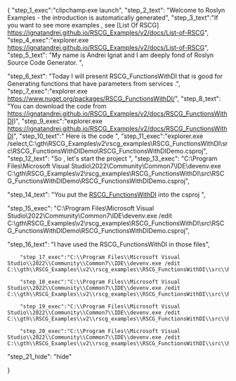 {
    "step_1_exec":"clipchamp.exe launch",
    "step_2_text": "Welcome to Roslyn Examples - the introduction is automatically generated",
    "step_3_text":"If you want to see more examples , see  [List Of RSCG] https://ignatandrei.github.io/RSCG_Examples/v2/docs/List-of-RSCG",
    "step_4_exec":"explorer.exe https://ignatandrei.github.io/RSCG_Examples/v2/docs/List-of-RSCG",
    "step_5_text": "My name is Andrei Ignat and I am deeply fond of Roslyn Source Code Generator. ",

"step_6_text": "Today I will present RSCG_FunctionsWithDI  that is good for Generating functions that have parameters from services .",
"step_7_exec":"explorer.exe https://www.nuget.org/packages/RSCG_FunctionsWithDI/",
"step_8_text": "You can download the code from https://ignatandrei.github.io/RSCG_Examples/v2/docs/RSCG_FunctionsWithDI)",
"step_9_exec":"explorer.exe https://ignatandrei.github.io/RSCG_Examples/v2/docs/RSCG_FunctionsWithDI",
"step_10_text":" Here is the code ",
"step_11_exec":"explorer.exe /select,C:\\gth\\RSCG_Examples\\v2\\rscg_examples\\RSCG_FunctionsWithDI\\src\\RSCG_FunctionsWithDIDemo\\RSCG_FunctionsWithDIDemo.csproj",
"step_12_text": "So , let's start the project ",
"step_13_exec": "C:\\Program Files\\Microsoft Visual Studio\\2022\\Community\\Common7\\IDE\\devenv.exe C:\\gth\\RSCG_Examples\\v2\\rscg_examples\\RSCG_FunctionsWithDI\\src\\RSCG_FunctionsWithDIDemo\\RSCG_FunctionsWithDIDemo.csproj",

"step_14_text": "You put the  [RSCG_FunctionsWithDI](https://www.nuget.org/packages/RSCG_FunctionsWithDI/) into the csproj ",

"step_15_exec": "C:\\Program Files\\Microsoft Visual Studio\\2022\\Community\\Common7\\IDE\\devenv.exe /edit C:\\gth\\RSCG_Examples\\v2\\rscg_examples\\RSCG_FunctionsWithDI\\src\\RSCG_FunctionsWithDIDemo\\RSCG_FunctionsWithDIDemo.csproj",

"step_16_text": "I have used the RSCG_FunctionsWithDI in those files",


        "step_17_exec":"C:\\Program Files\\Microsoft Visual Studio\\2022\\Community\\Common7\\IDE\\devenv.exe /edit C:\\gth\\RSCG_Examples\\v2\\rscg_examples\\RSCG_FunctionsWithDI\\src\\RSCG_FunctionsWithDIDemo\\TestDIMyClass.cs",
    
        "step_18_exec":"C:\\Program Files\\Microsoft Visual Studio\\2022\\Community\\Common7\\IDE\\devenv.exe /edit C:\\gth\\RSCG_Examples\\v2\\rscg_examples\\RSCG_FunctionsWithDI\\src\\RSCG_FunctionsWithDIDemo\\TestDI2.cs",
    
        "step_19_exec":"C:\\Program Files\\Microsoft Visual Studio\\2022\\Community\\Common7\\IDE\\devenv.exe /edit C:\\gth\\RSCG_Examples\\v2\\rscg_examples\\RSCG_FunctionsWithDI\\src\\RSCG_FunctionsWithDIDemo\\TestDI1.cs",
    
        "step_20_exec":"C:\\Program Files\\Microsoft Visual Studio\\2022\\Community\\Common7\\IDE\\devenv.exe /edit C:\\gth\\RSCG_Examples\\v2\\rscg_examples\\RSCG_FunctionsWithDI\\src\\RSCG_FunctionsWithDIDemo\\Program.cs",
    
"step_21_hide": "hide"


}